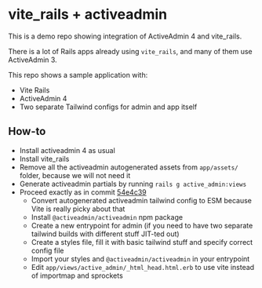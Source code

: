 # vite_rails + activeadmin

This is a demo repo showing integration of ActiveAdmin 4 and vite_rails.

There is a lot of Rails apps already using `vite_rails`, and many of them use ActiveAdmin 3.

This repo shows a sample application with:

- Vite Rails
- ActiveAdmin 4
- Two separate Tailwind configs for admin and app itself

## How-to

- Install activeadmin 4 as usual
- Install vite_rails
- Remove all the activeadmin autogenerated assets from `app/assets/` folder, because we will not need it
- Generate activeadmin partials by running `rails g active_admin:views`
- Proceed exactly as in commit [54e4c39](https://github.com/4ndv/activeadmin_vite/commit/54e4c39c00f76cf54263323e1f724da07b428fa0)
  - Convert autogenerated activeadmin tailwind config to ESM because Vite is really picky about that
  - Install `@activeadmin/activeadmin` npm package
  - Create a new entrypoint for admin (if you need to have two separate tailwind builds with different stuff JIT-ted out)
  - Create a styles file, fill it with basic tailwind stuff and specify correct config file
  - Import your styles and `@activeadmin/activeadmin` in your entrypoint
  - Edit `app/views/active_admin/_html_head.html.erb` to use vite instead of importmap and sprockets
